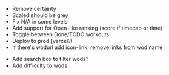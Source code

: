+ Remove certainty
+ Scaled should be grey
+ Fix N/A in some levels
+ Add support for Open-like ranking (score if timecap or time)
+ Toggle between Done/TODO workouts
+ Deploy to prod (vercel?)
+ If there's wodurl add icon-link; remove links from wod name

- Add search box to filter wods?
- Add difficulty to wods